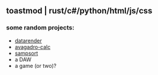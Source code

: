## toastmod | rust/c#/python/html/js/css
### some random projects:
* [datarender](https://github.com/toastmod/datarender)
* [avagadro-calc](https://github.com/toastmod/avagadro-calc)
* [sampsort](https://github.com/toastmod/sampsort)
* a DAW
* a game (or two)?
